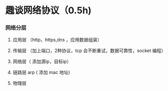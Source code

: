 # 趣谈网络协议（0.5h)


### 网络分层

1. 应用层 （http，https,dns ，应用数据组装）

2. 传输层 （加上端口，2种协议，tcp 会不断重试，数据可靠性，socket 编程）

3. 网络层（ 添加源ip，目标ip）

4. 链路层 arp ( 添加 mac 地址)

5. 物理层
